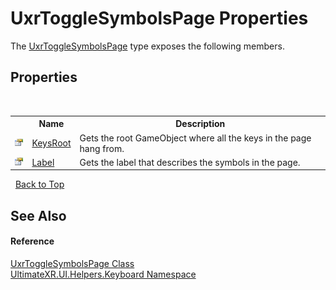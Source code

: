 # UxrToggleSymbolsPage Properties
 

The <a href="T_UltimateXR_UI_Helpers_Keyboard_UxrToggleSymbolsPage">UxrToggleSymbolsPage</a> type exposes the following members.


## Properties
&nbsp;<table><tr><th></th><th>Name</th><th>Description</th></tr><tr><td>![Public property](media/pubproperty.gif "Public property")</td><td><a href="P_UltimateXR_UI_Helpers_Keyboard_UxrToggleSymbolsPage_KeysRoot">KeysRoot</a></td><td>
Gets the root GameObject where all the keys in the page hang from.</td></tr><tr><td>![Public property](media/pubproperty.gif "Public property")</td><td><a href="P_UltimateXR_UI_Helpers_Keyboard_UxrToggleSymbolsPage_Label">Label</a></td><td>
Gets the label that describes the symbols in the page.</td></tr></table>&nbsp;
<a href="#uxrtogglesymbolspage-properties">Back to Top</a>

## See Also


#### Reference
<a href="T_UltimateXR_UI_Helpers_Keyboard_UxrToggleSymbolsPage">UxrToggleSymbolsPage Class</a><br /><a href="N_UltimateXR_UI_Helpers_Keyboard">UltimateXR.UI.Helpers.Keyboard Namespace</a><br />